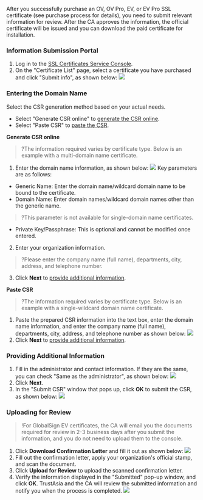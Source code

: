 After you successfully purchase an OV, OV Pro, EV, or EV Pro SSL certificate (see purchase process for details), you need to submit relevant information for review.
After the CA approves the information, the official certificate will be issued and you can download the paid certificate for installation.

### Information Submission Portal
1. Log in to the [SSL Certificates Service Console](https://console.cloud.tencent.com/ssl).
2. On the "Certificate List" page, select a certificate you have purchased and click "Submit info", as shown below:
![](https://main.qcloudimg.com/raw/7da48ce027298fe506b847d5421e5b7b.png)

### Entering the Domain Name
Select the CSR generation method based on your actual needs.
- Select "Generate CSR online" to [generate the CSR online](#csr1).
- Select "Paste CSR" to [paste the CSR](#csr2).

**Generate CSR online**<span id="csr1"></span>
>?The information required varies by certificate type. Below is an example with a multi-domain name certificate.

1. Enter the domain name information, as shown below:
![](https://main.qcloudimg.com/raw/58ea9fd0a8c774c3b5dda49b739e932b.png)
Key parameters are as follows:
 - Generic Name: Enter the domain name/wildcard domain name to be bound to the certificate.
 - Domain Name: Enter domain names/wildcard domain names other than the generic name.
>?This parameter is not available for single-domain name certificates.
 - Private Key/Passphrase: This is optional and cannot be modified once entered.
2. Enter your organization information.
>?Please enter the company name (full name), departments, city, address, and telephone number.
>
3. Click **Next** to [provide additional information](#message).

**Paste CSR**<span id="csr2"></span>
>?The information required varies by certificate type. Below is an example with a single-wildcard domain name certificate.

1. Paste the prepared CSR information into the text box, enter the domain name information, and enter the company name (full name), departments, city, address, and telephone number as shown below:
![](https://main.qcloudimg.com/raw/6a1be163c94ff202a34fa8084e0a585c.png)
2. Click **Next** to [provide additional information](#message).

<span id="message"></span>
### Providing Additional Information
1. Fill in the administrator and contact information. If they are the same, you can check "Same as the administrator", as shown below:
![](https://main.qcloudimg.com/raw/f42858c5f9c807f5aa38641b0392041b.png)
2. Click **Next**.
3. In the "Submit CSR" window that pops up, click **OK** to submit the CSR, as shown below:
![](https://main.qcloudimg.com/raw/1ee5d7cbb369c873cbad4614bf402de3.png)

### Uploading for Review
>!For GlobalSign EV certificates, the CA will email you the documents required for review in 2-3 business days after you submit the information, and you do not need to upload them to the console.

1. Click **Download Confirmation Letter** and fill it out as shown below:
![](https://main.qcloudimg.com/raw/69417f911eddb7ad1c5075fe2395e83c.png)
2. Fill out the confirmation letter, apply your organization's official stamp, and scan the document.
3. Click **Upload for Review** to upload the scanned confirmation letter.
4. Verify the information displayed in the "Submitted" pop-up window,  and click **OK**. TrustAsia and the CA will review the submitted information and notify you when the process is completed.
![](https://main.qcloudimg.com/raw/b2b6c66130f6537ed10695b6e49535bf.png)
